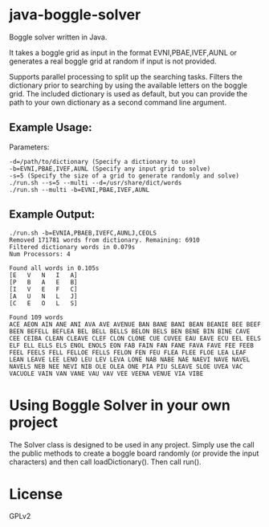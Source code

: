 java-boggle-solver
==================

Boggle solver written in Java.

It takes a boggle grid as input in the format EVNI,PBAE,IVEF,AUNL or generates a real boggle grid at random if input is not provided.

Supports parallel processing to split up the searching tasks. Filters the dictionary prior to searching by using the available letters on the boggle grid. The included dictionary is used as default, but you can provide the path to your own dictionary as a second command line argument. 

Example Usage:
--------------
Parameters:

    -d=/path/to/dictionary (Specify a dictionary to use)
    -b=EVNI,PBAE,IVEF,AUNL (Specify any input grid to solve)
    -s=5 (Specify the size of a grid to generate randomly and solve)
    ./run.sh --s=5 --multi --d=/usr/share/dict/words
    ./run.sh --multi -b=EVNI,PBAE,IVEF,AUNL
    
Example Output:
---------------
    ./run.sh -b=EVNIA,PBAEB,IVEFC,AUNLJ,CEOLS
    Removed 171781 words from dictionary. Remaining: 6910
    Filtered dictionary words in 0.079s
    Num Processors: 4

    Found all words in 0.105s
    [E   V   N   I   A]
    [P   B   A   E   B]
    [I   V   E   F   C]
    [A   U   N   L   J]
    [C   E   O   L   S]

    Found 109 words
    ACE AEON AIN ANE ANI AVA AVE AVENUE BAN BANE BANI BEAN BEANIE BEE BEEF BEEN BEFELL BEFLEA BEL BELL BELLS BELON BELS BEN BENE BIN BINE CAVE CEE CEIBA CLEAN CLEAVE CLEF CLON CLONE CUE CUVEE EAU EAVE ECU EEL EELS ELF ELL ELLS ELS ENOL ENOLS EON FAB FAIN FAN FANE FAVA FAVE FEE FEEB FEEL FEELS FELL FELLOE FELLS FELON FEN FEU FLEA FLEE FLOE LEA LEAF LEAN LEAVE LEE LENO LEU LEV LEVA LONE NAB NABE NAE NAEVI NAVE NAVEL NAVELS NEB NEE NEVI NIB OLE OLEA ONE PIA PIU SLEAVE SLOE UVEA VAC VACUOLE VAIN VAN VANE VAU VAV VEE VEENA VENUE VIA VIBE 

Using Boggle Solver in your own project
==================
The Solver class is designed to be used in any project. Simply use the call the public methods to create a boggle board randomly (or provide the input characters) and then call loadDictionary(). Then call run(). 

License
==================
GPLv2
